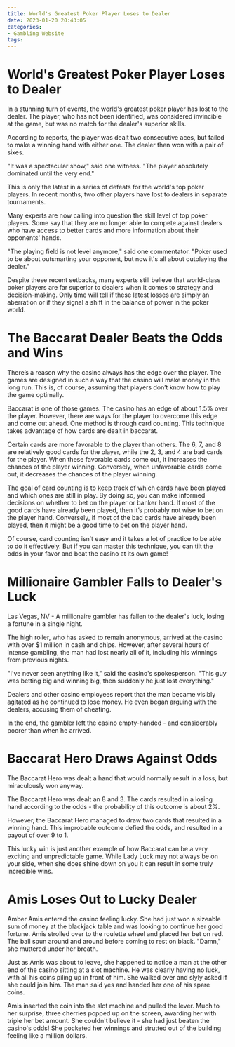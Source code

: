 ```yaml
---
title: World's Greatest Poker Player Loses to Dealer
date: 2023-01-20 20:43:05
categories:
- Gambling Website
tags:
---
```



#  World's Greatest Poker Player Loses to Dealer

In a stunning turn of events, the world's greatest poker player has lost to the dealer. The player, who has not been identified, was considered invincible at the game, but was no match for the dealer's superior skills.

According to reports, the player was dealt two consecutive aces, but failed to make a winning hand with either one. The dealer then won with a pair of sixes.

"It was a spectacular show," said one witness. "The player absolutely dominated until the very end."

This is only the latest in a series of defeats for the world's top poker players. In recent months, two other players have lost to dealers in separate tournaments.

Many experts are now calling into question the skill level of top poker players. Some say that they are no longer able to compete against dealers who have access to better cards and more information about their opponents' hands.

"The playing field is not level anymore," said one commentator. "Poker used to be about outsmarting your opponent, but now it's all about outplaying the dealer."

Despite these recent setbacks, many experts still believe that world-class poker players are far superior to dealers when it comes to strategy and decision-making. Only time will tell if these latest losses are simply an aberration or if they signal a shift in the balance of power in the poker world.

#  The Baccarat Dealer Beats the Odds and Wins

There’s a reason why the casino always has the edge over the player. The games are designed in such a way that the casino will make money in the long run. This is, of course, assuming that players don’t know how to play the game optimally.

Baccarat is one of those games. The casino has an edge of about 1.5% over the player. However, there are ways for the player to overcome this edge and come out ahead. One method is through card counting. This technique takes advantage of how cards are dealt in baccarat.

Certain cards are more favorable to the player than others. The 6, 7, and 8 are relatively good cards for the player, while the 2, 3, and 4 are bad cards for the player. When these favorable cards come out, it increases the chances of the player winning. Conversely, when unfavorable cards come out, it decreases the chances of the player winning.

The goal of card counting is to keep track of which cards have been played and which ones are still in play. By doing so, you can make informed decisions on whether to bet on the player or banker hand. If most of the good cards have already been played, then it’s probably not wise to bet on the player hand. Conversely, if most of the bad cards have already been played, then it might be a good time to bet on the player hand.

Of course, card counting isn’t easy and it takes a lot of practice to be able to do it effectively. But if you can master this technique, you can tilt the odds in your favor and beat the casino at its own game!

#  Millionaire Gambler Falls to Dealer's Luck

Las Vegas, NV - A millionaire gambler has fallen to the dealer's luck, losing a fortune in a single night.

The high roller, who has asked to remain anonymous, arrived at the casino with over $1 million in cash and chips. However, after several hours of intense gambling, the man had lost nearly all of it, including his winnings from previous nights.

"I've never seen anything like it," said the casino's spokesperson. "This guy was betting big and winning big, then suddenly he just lost everything."

Dealers and other casino employees report that the man became visibly agitated as he continued to lose money. He even began arguing with the dealers, accusing them of cheating.

In the end, the gambler left the casino empty-handed - and considerably poorer than when he arrived.

#  Baccarat Hero Draws Against Odds

The Baccarat Hero was dealt a hand that would normally result in a loss, but miraculously won anyway.

The Baccarat Hero was dealt an 8 and 3. The cards resulted in a losing hand according to the odds - the probability of this outcome is about 2%.

However, the Baccarat Hero managed to draw two cards that resulted in a winning hand. This improbable outcome defied the odds, and resulted in a payout of over 9 to 1.

This lucky win is just another example of how Baccarat can be a very exciting and unpredictable game. While Lady Luck may not always be on your side, when she does shine down on you it can result in some truly incredible wins.

#  Amis Loses Out to Lucky Dealer

Amber Amis entered the casino feeling lucky. She had just won a sizeable sum of money at the blackjack table and was looking to continue her good fortune. Amis strolled over to the roulette wheel and placed her bet on red. The ball spun around and around before coming to rest on black. "Damn," she muttered under her breath.

Just as Amis was about to leave, she happened to notice a man at the other end of the casino sitting at a slot machine. He was clearly having no luck, with all his coins piling up in front of him. She walked over and slyly asked if she could join him. The man said yes and handed her one of his spare coins.

Amis inserted the coin into the slot machine and pulled the lever. Much to her surprise, three cherries popped up on the screen, awarding her with triple her bet amount. She couldn't believe it - she had just beaten the casino's odds! She pocketed her winnings and strutted out of the building feeling like a million dollars.